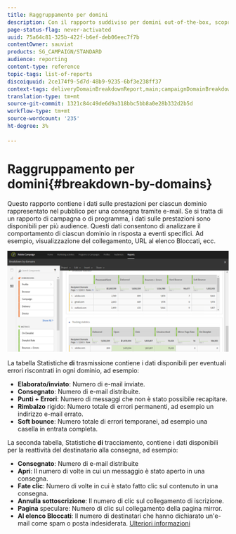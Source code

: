 ```yaml
---
title: Raggruppamento per domini
description: Con il rapporto suddiviso per domini out-of-the-box, scopri i dati sulle prestazioni delle tue consegne a seconda del dominio del cliente.
page-status-flag: never-activated
uuid: 75a64c81-325b-422f-b6ef-deb06eec7f7b
contentOwner: sauviat
products: SG_CAMPAIGN/STANDARD
audience: reporting
content-type: reference
topic-tags: list-of-reports
discoiquuid: 2ce174f9-5d7d-48b9-9235-6bf3e238ff37
context-tags: deliveryDomainBreakdownReport,main;campaignDomainBreakdownReport,main;programDomainBreakdownReport,main
translation-type: tm+mt
source-git-commit: 1321c84c49de6d9a318bbc5bb8a0e28b332d2b5d
workflow-type: tm+mt
source-wordcount: '235'
ht-degree: 3%

---
```



# Raggruppamento per domini{#breakdown-by-domains}

Questo rapporto contiene i dati sulle prestazioni per ciascun dominio rappresentato nel pubblico per una consegna tramite e-mail. Se si tratta di un rapporto di campagna o di programma, i dati sulle prestazioni sono disponibili per più audience. Questi dati consentono di analizzare il comportamento di ciascun dominio in risposta a eventi specifici. Ad esempio, visualizzazione del collegamento, URL al elenco Bloccati, ecc.

![](assets/delivery_reports_6.png)

La tabella Statistiche **di** trasmissione contiene i dati disponibili per eventuali errori riscontrati in ogni dominio, ad esempio:

* **Elaborato/inviato**: Numero di e-mail inviate.
* **Consegnato**: Numero di e-mail distribuite.
* **Punti + Errori**: Numero di messaggi che non è stato possibile recapitare.
* **Rimbalzo** rigido: Numero totale di errori permanenti, ad esempio un indirizzo e-mail errato.
* **Soft bounce**: Numero totale di errori temporanei, ad esempio una casella in entrata completa.

La seconda tabella, Statistiche **di** tracciamento, contiene i dati disponibili per la reattività del destinatario alla consegna, ad esempio:

* **Consegnato**: Numero di e-mail distribuite
* **Apri**: Il numero di volte in cui un messaggio è stato aperto in una consegna.
* **Fate clic**: Numero di volte in cui è stato fatto clic sul contenuto in una consegna.
* **Annulla sottoscrizione**: Il numero di clic sul collegamento di iscrizione.
* **Pagina** speculare: Numero di clic sul collegamento della pagina mirror.
* **Al elenco Bloccati**: Il numero di destinatari che hanno dichiarato un&#39;e-mail come spam o posta indesiderata. [Ulteriori informazioni](../../audiences/using/about-opt-in-and-opt-out-in-campaign.md)

